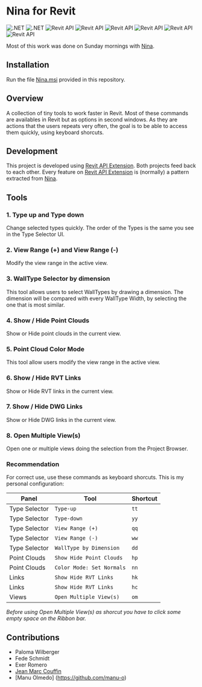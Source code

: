 # Nina for Revit
![.NET](https://img.shields.io/badge/.NET-4.7-green.svg)
![.NET](https://img.shields.io/badge/.NET-4.8-green.svg)
![Revit API](https://img.shields.io/badge/RevitAPI-2017-blue.svg)
![Revit API](https://img.shields.io/badge/RevitAPI-2018-blue.svg)
![Revit API](https://img.shields.io/badge/RevitAPI-2019-blue.svg)
![Revit API](https://img.shields.io/badge/RevitAPI-2020-blue.svg)
![Revit API](https://img.shields.io/badge/RevitAPI-2021-blue.svg)
![Revit API](https://img.shields.io/badge/RevitAPI-2022-blue.svg)

Most of this work was done on Sunday mornings with [Nina](Nina.png).

## Installation
Run the file [Nina.msi](https://github.com/franpossetto/Nina/releases/latest/download/Nina.msi) provided in this repository.

## Overview

A collection of tiny tools to work faster in Revit.
Most of these commands are availables in Revit but as options in second windows. As they are actions that the users repeats very often, the goal is to be able to access them quickly, using keyboard shorcuts.

## Development

This project is developed using [Revit API Extension](https://github.com/franpossetto/RevitAPIExtension). Both projects feed back to each other. Every feature on [Revit API Extension](https://github.com/franpossetto/RevitAPIExtension) is (normally) a pattern extracted from [Nina](https://github.com/franpossetto/Nina). 

## Tools

### 1. Type up and Type down
Change selected types quickly. The order of the Types is the same you see in the Type Selector UI.

### 2. View Range (+) and View Range (-)
Modify the view range in the active view.

### 3. WallType Selector by dimension
This tool allows users to select WallTypes by drawing a dimension. The dimension will be compared with every WallType Width, by selecting the one that is most similar.

### 4. Show / Hide Point Clouds
Show or Hide point clouds in the current view.

### 5. Point Cloud Color Mode
This tool allow users modify the view range in the active view.

### 6. Show / Hide RVT Links
Show or Hide RVT links in the current view.

### 7. Show / Hide DWG Links
Show or Hide DWG links in the current view.

### 8. Open Multiple View(s)
Open one or multiple views doing the selection from the Project Browser.

### Recommendation
For correct use, use these commands as keyboard shorcuts. This is my personal configuration:

|Panel| Tool | Shortcut  | 
|-----|-----|-----|
|Type Selector|`Type-up`| `tt`|
|Type Selector|`Type-down`| `yy`|
|Type Selector|`View Range (+)`| `qq`|
|Type Selector|`View Range (-)`| `ww`|
|Type Selector|`WallType by Dimension`| `dd`|
|Point Clouds|`Show Hide Point Clouds`| `hp`|
|Point Clouds|`Color Mode: Set Normals`| `nn`|
|Links|`Show Hide RVT Links`| `hk`|
|Links|`Show Hide RVT Links`| `hc`|
|Views|`Open Multiple View(s)`| `om`|

*Before using Open Multiple View(s) as shorcut you have to click some empty space on the Ribbon bar.*

## Contributions
- Paloma Wilberger
- Fede Schmidt
- Exer Romero
- [Jean Marc Couffin](https://github.com/jmcouffin)
- [Manu Olmedo] (https://github.com/manu-o)
